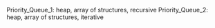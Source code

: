 Priority_Queue_1: heap, array of structures, recursive
Priority_Queue_2: heap, array of structures, iterative
